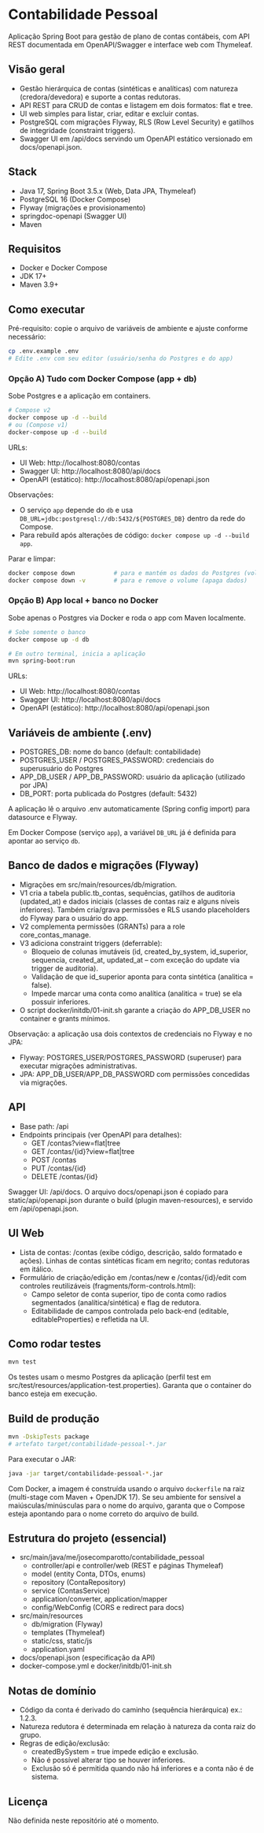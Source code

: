 # Contabilidade Pessoal

Aplicação Spring Boot para gestão de plano de contas contábeis, com API REST documentada em OpenAPI/Swagger e interface web com Thymeleaf.

## Visão geral

- Gestão hierárquica de contas (sintéticas e analíticas) com natureza (credora/devedora) e suporte a contas redutoras.
- API REST para CRUD de contas e listagem em dois formatos: flat e tree.
- UI web simples para listar, criar, editar e excluir contas.
- PostgreSQL com migrações Flyway, RLS (Row Level Security) e gatilhos de integridade (constraint triggers).
- Swagger UI em /api/docs servindo um OpenAPI estático versionado em docs/openapi.json.

## Stack

- Java 17, Spring Boot 3.5.x (Web, Data JPA, Thymeleaf)
- PostgreSQL 16 (Docker Compose)
- Flyway (migrações e provisionamento)
- springdoc-openapi (Swagger UI)
- Maven

## Requisitos

- Docker e Docker Compose
- JDK 17+
- Maven 3.9+

## Como executar

Pré-requisito: copie o arquivo de variáveis de ambiente e ajuste conforme necessário:

```bash
cp .env.example .env
# Edite .env com seu editor (usuário/senha do Postgres e do app)
```

### Opção A) Tudo com Docker Compose (app + db)

Sobe Postgres e a aplicação em containers.

```bash
# Compose v2
docker compose up -d --build
# ou (Compose v1)
docker-compose up -d --build
```

URLs:
- UI Web: http://localhost:8080/contas
- Swagger UI: http://localhost:8080/api/docs
- OpenAPI (estático): http://localhost:8080/api/openapi.json

Observações:
- O serviço `app` depende do `db` e usa `DB_URL=jdbc:postgresql://db:5432/${POSTGRES_DB}` dentro da rede do Compose.
- Para rebuild após alterações de código: `docker compose up -d --build app`.

Parar e limpar:

```bash
docker compose down           # para e mantém os dados do Postgres (volume)
docker compose down -v        # para e remove o volume (apaga dados)
```

### Opção B) App local + banco no Docker

Sobe apenas o Postgres via Docker e roda o app com Maven localmente.

```bash
# Sobe somente o banco
docker compose up -d db

# Em outro terminal, inicia a aplicação
mvn spring-boot:run
```

URLs:
- UI Web: http://localhost:8080/contas
- Swagger UI: http://localhost:8080/api/docs
- OpenAPI (estático): http://localhost:8080/api/openapi.json

## Variáveis de ambiente (.env)

- POSTGRES_DB: nome do banco (default: contabilidade)
- POSTGRES_USER / POSTGRES_PASSWORD: credenciais do superusuário do Postgres
- APP_DB_USER / APP_DB_PASSWORD: usuário da aplicação (utilizado por JPA)
- DB_PORT: porta publicada do Postgres (default: 5432)

A aplicação lê o arquivo .env automaticamente (Spring config import) para datasource e Flyway.

Em Docker Compose (serviço `app`), a variável `DB_URL` já é definida para apontar ao serviço `db`.

## Banco de dados e migrações (Flyway)

- Migrações em src/main/resources/db/migration.
- V1 cria a tabela public.tb_contas, sequências, gatilhos de auditoria (updated_at) e dados iniciais (classes de contas raiz e alguns níveis inferiores). Também cria/grava permissões e RLS usando placeholders do Flyway para o usuário do app.
- V2 complementa permissões (GRANTs) para a role core_contas_manage.
- V3 adiciona constraint triggers (deferrable):
  - Bloqueio de colunas imutáveis (id, created_by_system, id_superior, sequencia, created_at, updated_at – com exceção do update via trigger de auditoria).
  - Validação de que id_superior aponta para conta sintética (analitica = false).
  - Impede marcar uma conta como analítica (analitica = true) se ela possuir inferiores.
- O script docker/initdb/01-init.sh garante a criação do APP_DB_USER no container e grants mínimos.

Observação: a aplicação usa dois contextos de credenciais no Flyway e no JPA:
- Flyway: POSTGRES_USER/POSTGRES_PASSWORD (superuser) para executar migrações administrativas.
- JPA: APP_DB_USER/APP_DB_PASSWORD com permissões concedidas via migrações.

## API

- Base path: /api
- Endpoints principais (ver OpenAPI para detalhes):
  - GET /contas?view=flat|tree
  - GET /contas/{id}?view=flat|tree
  - POST /contas
  - PUT /contas/{id}
  - DELETE /contas/{id}

Swagger UI: /api/docs. O arquivo docs/openapi.json é copiado para static/api/openapi.json durante o build (plugin maven-resources), e servido em /api/openapi.json.

## UI Web

- Lista de contas: /contas (exibe código, descrição, saldo formatado e ações). Linhas de contas sintéticas ficam em negrito; contas redutoras em itálico.
- Formulário de criação/edição em /contas/new e /contas/{id}/edit com controles reutilizáveis (fragments/form-controls.html):
  - Campo seletor de conta superior, tipo de conta como radios segmentados (analítica/sintética) e flag de redutora.
  - Editabilidade de campos controlada pelo back-end (editable, editableProperties) e refletida na UI.

## Como rodar testes

```bash
mvn test
```

Os testes usam o mesmo Postgres da aplicação (perfil test em src/test/resources/application-test.properties). Garanta que o container do banco esteja em execução.

## Build de produção

```bash
mvn -DskipTests package
# artefato target/contabilidade-pessoal-*.jar
```

Para executar o JAR:

```bash
java -jar target/contabilidade-pessoal-*.jar
```

Com Docker, a imagem é construída usando o arquivo `dockerfile` na raiz (multi-stage com Maven + OpenJDK 17). Se seu ambiente for sensível a maiúsculas/minúsculas para o nome do arquivo, garanta que o Compose esteja apontando para o nome correto do arquivo de build.

## Estrutura do projeto (essencial)

- src/main/java/me/josecomparotto/contabilidade_pessoal
  - controller/api e controller/web (REST e páginas Thymeleaf)
  - model (entity Conta, DTOs, enums)
  - repository (ContaRepository)
  - service (ContasService)
  - application/converter, application/mapper
  - config/WebConfig (CORS e redirect para docs)
- src/main/resources
  - db/migration (Flyway)
  - templates (Thymeleaf)
  - static/css, static/js
  - application.yaml
- docs/openapi.json (especificação da API)
- docker-compose.yml e docker/initdb/01-init.sh

## Notas de domínio

- Código da conta é derivado do caminho (sequência hierárquica) ex.: 1.2.3.
- Natureza redutora é determinada em relação à natureza da conta raiz do grupo.
- Regras de edição/exclusão:
  - createdBySystem = true impede edição e exclusão.
  - Não é possível alterar tipo se houver inferiores.
  - Exclusão só é permitida quando não há inferiores e a conta não é de sistema.

## Licença

Não definida neste repositório até o momento.
